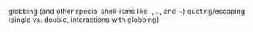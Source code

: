 globbing (and other special shell-isms like ., .., and ~)
quoting/escaping (single vs. double, interactions with globbing)

